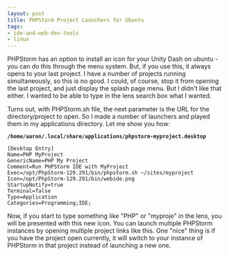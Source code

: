```yaml
---
layout: post
title: PHPStorm Project Launchers for Ubuntu
tags:
- ide-and-web-dev-tools
- linux
---
```

PHPStorm has an option to install an icon for your Unity Dash on ubuntu - you can do this through the menu system.  But, if you use this, it always opens to your last project.  I have a number of projects running simultaneously, so this is no good.  I could, of course, stop it from opening the last project, and just display the splash page menu.  But I didn't like that either.  I wanted to be able to type in the lens search box what I wanted.  

Turns out, with PHPStorm.sh file, the next parameter is the URL for the directory/project to open.  So I made a number of launchers and played them in my applications directory.  Let me show you how:

**`/home/aaron/.local/share/applications/phpstorm-myproject.desktop`**
    
    [Desktop Entry]
    Name=PHP MyProject
    GenericName=PHP My Project
    Comment=Run PHPStorm IDE with MyProject
    Exec=/opt/PhpStorm-129.291/bin/phpstorm.sh ~/sites/myproject
    Icon=/opt/PhpStorm-129.291/bin/webide.png
    StartupNotify=true
    Terminal=false
    Type=Application
    Categories=Programming;IDE;

Now, if you start to type something like "PHP" or "myproje" in the lens, you will be presented with this new icon.  You can launch multiple PHPStorm instances by opening multiple project links like this.  One "nice" thing is if you have the project open currently, it will switch to your instance of PHPStorm in that project instead of launching a new one.
